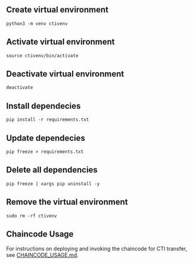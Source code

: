 ## Create virtual environment
```
python3 -m venv ctivenv
```

## Activate virtual environment
```
source ctivenv/bin/activate
```

## Deactivate virtual environment
```
deactivate
```

## Install dependecies
```
pip install -r requirements.txt
```

## Update dependecies
```
pip freeze > requirements.txt
```

## Delete all dependencies
```
pip freeze | xargs pip uninstall -y
```

## Remove the virtual environment
```
sudo rm -rf ctivenv
```

## Chaincode Usage

For instructions on deploying and invoking the chaincode for CTI transfer, see [CHAINCODE_USAGE.md](./CHAINCODE_USAGE.md).